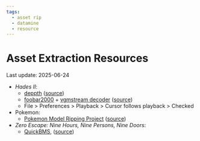 ```yaml
---
tags:
  - asset rip
  - datamine
  - resource
---
```


# Asset Extraction Resources

Last update: 2025-06-24

- _Hades II_:
  - [deppth](https://github.com/quaerus/deppth) ([source](https://zenhax.com/viewtopic.php@t=9505.html))
  - [foobar2000](https://www.foobar2000.org/) + [vgmstream decoder](https://www.foobar2000.org/components/view/foo_input_vgmstream) ([source](https://www.reddit.com/comments/jqlsl0/))
   - File > Preferences > Playback > Cursor follows playback > Checked
- Pokemon:
  - [Pokemon Model Ripping Project](https://www.vg-resource.com/thread-25872.html) ([source](<https://www.reddit.com/comments/ombdk5/>))
- _Zero Escape: Nine Hours, Nine Persons, Nine Doors_:
  - [QuickBMS](http://aluigi.altervista.org/quickbms.htm), ([source](https://steamcommunity.com/app/477740/discussions/0/1696043263497288817/#c1636416951458023173))
